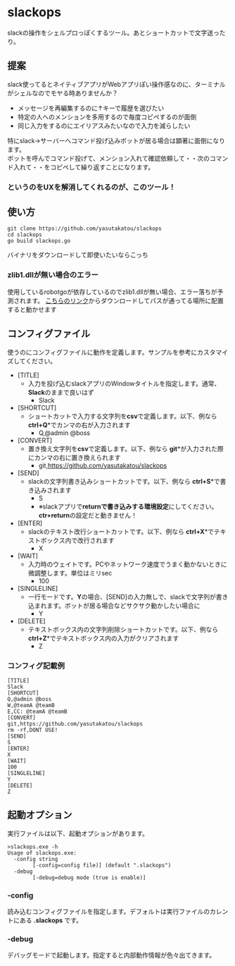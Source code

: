 # slackops

slackの操作をシェルプロっぽくするツール。あとショートカットで文字送ったり。

## 提案

slack使ってるとネイティブアプリがWebアプリぽい操作感なのに、ターミナルがシェルなのでモヤる時ありませんか？

- メッセージを再編集するのに↑キーで履歴を選びたい
- 特定の人へのメンションを多用するので毎度コピペするのが面倒
- 同じ入力をするのにエイリアスみたいなので入力を減らしたい

特にslack→サーバーへコマンド投げ込みボットが居る場合は顕著に面倒になります。<br>
ボットを呼んでコマンド投げて、メンション入れて確認依頼して・・次のコマンド入れて・・をコピペして繰り返すことになります。

### というのをUXを解消してくれるのが、このツール！

## 使い方

```
git clone https://github.com/yasutakatou/slackops
cd slackops
go build slackops.go
```

バイナリをダウンロードして即使いたいならこっち

### zlib1.dllが無い場合のエラー

使用しているrobotgoが依存しているのでzlib1.dllが無い場合、エラー落ちが予測されます。
[こちらのリンク](https://sourceforge.net/projects/mingw-w64/files/External%20binary%20packages%20%28Win64%20hosted%29/Binaries%20%2864-bit%29/)からダウンロードしてパスが通ってる場所に配置すると動かせます

## コンフィグファイル

使うのにコンフィグファイルに動作を定義します。サンプルを参考にカスタマイズしてください。

- [TITLE]
	- 入力を投げ込むslackアプリのWindowタイトルを指定します。通常、 **Slack**のままで良いはず
		- Slack
- [SHORTCUT]
	- ショートカットで入力する文字列を**csv**で定義します。以下、例なら **ctrl+Q***でカンマの右が入力されます
		- Q,@admin @boss 
- [CONVERT]
	- 置き換え文字列を**csv**で定義します。以下、例なら **git***が入力された際にカンマの右に置き換えられます
		- git,https://github.com/yasutakatou/slackops
- [SEND]
	- slackの文字列書き込みショートカットです。以下、例なら **ctrl+S***で書き込みされます
		- S
		- ※slackアプリで**returnで書き込みする環境設定**にしてください。**ctr+return**の設定だと動きません！
- [ENTER]
	- slackのテキスト改行ショートカットです。以下、例なら **ctrl+X***でテキストボックス内で改行されます
		- X
- [WAIT]
	- 入力時のウェイトです。PCやネットワーク速度でうまく動かないときに微調整します。単位はミリsec
		- 100
- [SINGLELINE]
	- 一行モードです。**Y**の場合、[SEND]の入力無しで、slackで文字列が書き込まれます。ボットが居る場合などサクサク動かしたい場合に
		- Y
- [DELETE]
	- テキストボックス内の文字列削除ショートカットです。以下、例なら **ctrl+Z***でテキストボックス内の入力がクリアされます
		- Z

### コンフィグ記載例
```
[TITLE]
Slack
[SHORTCUT]
Q,@admin @boss 
W,@teamA @teamB 
E,CC: @teamA @teamB
[CONVERT]
git,https://github.com/yasutakatou/slackops
rm -rf,DONT USE!
[SEND]
S
[ENTER]
X
[WAIT]
100
[SINGLELINE]
Y
[DELETE]
Z
```

## 起動オプション

実行ファイルは以下、起動オプションがあります。

```
>slackops.exe -h
Usage of slackops.exe:
  -config string
        [-config=config file)] (default ".slackops")
  -debug
        [-debug=debug mode (true is enable)]
```

### -config
読み込むコンフィグファイルを指定します。デフォルトは実行ファイルのカレントにある **.slackops** です。

### -debug
デバッグモードで起動します。指定すると内部動作情報が色々出てきます。

